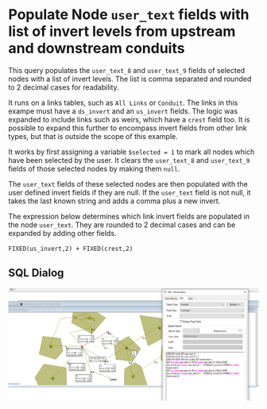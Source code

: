 # Populate Node `user_text` fields with list of invert levels from upstream and downstream conduits
This query populates the `user_text_8` and `user_text_9` fields of selected nodes with a list of invert levels. The list is comma separated and rounded to 2 decimal cases for readability. 

It runs on a links tables, such as `All Links` or `Conduit`. The links in this exampe must have a `ds_invert` and an `us_invert` fields. The logic was expanded to include links such as weirs, which have a `crest` field too. It is possible to expand this further to encompass invert fields from other link types, but that is outside the scope of this example.

It works by first assigning a variable `$selected = 1` to mark all nodes which have been selected by the user. It clears the `user_text_8` and `user_text_9` fields of those selected nodes by making them `null`.

The `user_text` fields of these selected nodes are then populated with the user defined invert fields if they are null. If the `user_text` field is not null, it takes the last known string and adds a comma plus a new invert.

The expression below determines which link invert fields are populated in the node `user_text`. They are rounded to 2 decimal cases and can be expanded by adding other fields.
```
FIXED(us_invert,2) + FIXED(crest,2)
```


## SQL Dialog
![](img001.png)
